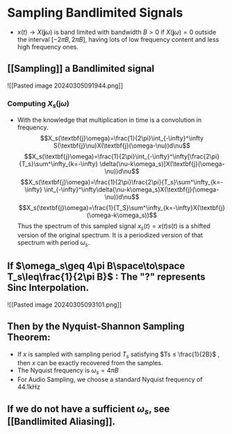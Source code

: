 # Sampling Bandlimited Signals
- $x(t)\to X(\textbf{j}\omega)$ is band limited with bandwidth $B>0$ if $X(\textbf{j}\omega)=0$ outside the interval $[-2\pi B, 2\pi B]$, having lots of low frequency content and less high frequency ones.

## [[Sampling]] a Bandlimited signal
![[Pasted image 20240305091944.png]]

### Computing $X_s(\textbf{j}\omega)$
- With the knowledge that multiplication in time is a convolution in frequency.
$$X_s(\textbf{j}\omega)=\frac{1}{2\pi}\int_{-\infty}^\infty S(\textbf{j}\nu)X(\textbf{j}(\omega-\nu))d\nu$$ $$X_s(\textbf{j}\omega)=\frac{1}{2\pi}\int_{-\infty}^\infty[\frac{2\pi}{T_s}\sum^\infty_{k=-\infty} \delta(\nu-k\omega_s)]X(\textbf{j}(\omega-\nu))d\nu$$$$X_s(\textbf{j}\omega)=\frac{1}{2\pi}\frac{2\pi}{T_s}\sum^\infty_{k=-\infty} \int_{-\infty}^\infty\delta(\nu-k\omega_s)X(\textbf{j}(\omega-\nu))d\nu$$ $$X_s(\textbf{j}\omega)=\frac{1}{T_S}\sum^\infty_{k=-\infty}X(\textbf{j}(\omega-k\omega_s))$$
Thus the spectrum of this sampled signal $x_s(t)=x(t)s(t)$ is a shifted version of the original spectrum. It is a periodized version of that spectrum with period $\omega_s$. 

## If $\omega_s\geq 4\pi B\space\to\space T_s\leq\frac{1}{2\pi B}$ : The "?" represents Sinc Interpolation.
![[Pasted image 20240305093101.png]]
## Then by the Nyquist-Shannon Sampling Theorem:
- If $x$ is sampled with sampling period $T_s$ satisfying $Ts ≤ \frac{1}{2B}$ , then $x$ can be exactly recovered from the samples.
- The Nyquist frequency is $\omega_s=4\pi B$
- For Audio Sampling, we choose a standard Nyquist frequency of $44.1\text{kHz}$

## If we do not have a sufficient $\omega_s$, see [[Bandlimited Aliasing]].